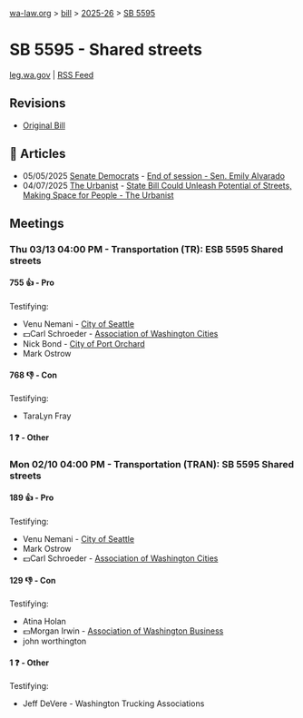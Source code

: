 [wa-law.org](/) > [bill](/bill/) > [2025-26](/bill/2025-26/) > [SB 5595](/bill/2025-26/sb/5595/)

# SB 5595 - Shared streets
[leg.wa.gov](https://app.leg.wa.gov/billsummary?BillNumber=5595&Year=2025&Initiative=false) | [RSS Feed](./rss.xml)

## Revisions
* [Original Bill](1/)

## 📰 Articles
* 05/05/2025 [Senate Democrats](/org/senate_democrats/) - [End of session - Sen. Emily Alvarado](https://senatedemocrats.wa.gov/alvarado/2025/05/04/3049/#:~:text=SB%205595)
* 04/07/2025 [The Urbanist](/org/the_urbanist/) - [State Bill Could Unleash Potential of Streets, Making Space for People - The Urbanist](https://www.theurbanist.org/2025/04/07/state-bill-could-unleash-potential-of-streets/#:~:text=SB%205595)

## Meetings
### Thu 03/13 04:00 PM - Transportation (TR): ESB 5595 Shared streets
#### 755 👍 - Pro
Testifying:
* Venu Nemani - [City of Seattle](/org/city_of_seattle/)
* 💵Carl Schroeder - [Association of Washington Cities](/org/association_of_washington_cities/)
* Nick Bond - [City of Port Orchard](/org/city_of_port_orchard/)
* Mark Ostrow

#### 768 👎 - Con
Testifying:
* TaraLyn Fray

#### 1 ❓ - Other

### Mon 02/10 04:00 PM - Transportation (TRAN): SB 5595 Shared streets
#### 189 👍 - Pro
Testifying:
* Venu Nemani - [City of Seattle](/org/city_of_seattle/)
* Mark Ostrow
* 💵Carl Schroeder - [Association of Washington Cities](/org/association_of_washington_cities/)

#### 129 👎 - Con
Testifying:
* Atina Holan
* 💵Morgan Irwin - [Association of Washington Business](/org/association_of_washington_business/)
* john worthington

#### 1 ❓ - Other
Testifying:
* Jeff DeVere - Washington Trucking Associations
